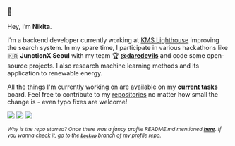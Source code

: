 ### 👋

Hey, I’m **Nikita**.

I’m a backend developer currently working at [KMS Lighthouse](https://www.kmslh.com/) improving the search system. In my spare time, I participate in various hackathons like 🇰🇷 **JunctionX Seoul** with my team 🏆 **[@daredevils](https://github.com/daredevils-team)** and code some open-source projects. I also research machine learning methods and its application to renewable energy.

All the things I'm currently working on are available on my **[current tasks](https://github.com/users/xtenzQ/projects/3)** board. Feel free to contribute to my [repositories](https://github.com/xtenzQ?tab=repositories) no matter how small the change is - even typo fixes are welcome! 

<a target="_blank" href="https://www.linkedin.com/in/xtenzq/"><img src="https://img.shields.io/badge/Nikita Rusetskii-0A66C2?logo=linkedin&style=flat-square"/></a>
<a target="_blank" href="https://xtenzq.github.io/blog"><img src="https://img.shields.io/badge/blog-CC0000?logo=Jekyll&style=flat-square"/></a>
<a target="_blank" href="https://twitter.com/xtenzQ"><img src="https://img.shields.io/badge/@xtenzq-1DA1F2?logo=Twitter&style=flat-square&logoColor=white"/></a>

<sub>_Why is the repo starred? Once there was a fancy profile README.md mentioned **[here](https://github.com/abhisheknaiidu/awesome-github-profile-readme)**. If you wanna check it, go to the **[`backup`](https://github.com/xtenzQ/xtenzQ/tree/backup)** branch of my profile repo._</sub>
